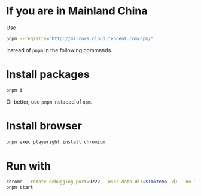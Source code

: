 # If you are in Mainland China

Use

```sh
pnpm --registry="http://mirrors.cloud.tencent.com/npm/"
```

instead of `pnpm` in the following commands.

# Install packages

```sh
pnpm i
```

Or better, use `pnpm` instaead of `npm`.

# Install browser

```sh
pnpm exec playwright install chromium
```

# Run with

```sh
chrome --remote-debugging-port=9222 --user-data-dir=$(mktemp -d) --no-first-run
pnpm start
```
